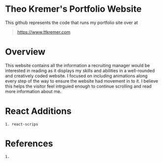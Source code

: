 # Theo Kremer's Portfolio Website
This github represents the code that runs my portfolio site over at 
> https://www.ttkremer.com

# Overview
This website contains all the information a recruiting manager would be interested in reading as it displays my skills and abilities in a well-rounded and creatively coded website. I focused on including animations along every step of the way to ensure the website had movement in to it. I believe this helps the visitor feel intrguied enough to continue scrolling and read more information about me. 

# React Additions

    1. react-scrips

# References

    1. 
